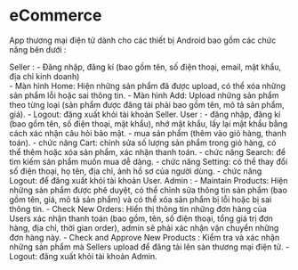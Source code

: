 # eCommerce
App thương mại điện tử dành cho các thiết bị Android bao gồm các chức năng bên dưới :

Seller : - Đăng nhập, đăng kí (bao gồm tên, số điện thoại, email, mật khẩu, địa chỉ kinh doanh)  
         - Màn hình Home: Hiện những sản phẩm đã được upload, có thể xóa những sản phẩm lỗi hoặc sai thông tin.
         - Màn hình Add: Upload những sản phẩm theo từng loại (sản phẩm được đăng tải phải bao gồm tên, mô tả sản phẩm, giá).
         - Logout: đăng xuất khỏi tài khoản Seller.
User   : - đăng nhập, đăng kí (bao gồm tên, số điện thoại, mật khẩu), nhớ mật khẩu, lấy lại mật khẩu bằng cách xác nhận câu hỏi bảo mật.
         - mua sản phẩm (thêm vào giỏ hàng, thanh toán).
         - chức năng Cart: chỉnh sửa số lượng sản phẩm trong giỏ hàng, có thể thêm hoặc xóa sản phẩm, xác nhận thanh toán.
         - chức năng Search: để tìm kiếm sản phẩm muốn mua dễ dàng.
         - chức năng Setting: có thể thay đổi số điện thoại, họ tên, địa chỉ, ảnh hồ sơ của người dùng.
         - chức năng Logout: để đăng xuất khỏi tài khoản User. 
Admin : - Maintain Products: Hiện những sản phẩm được phê duyệt, có thể chỉnh sửa thông tin sản phẩm (bao gồm tên, giá, mô tả sản phẩm) và có thể xóa sản             phẩm bị lỗi hoặc bị sai thông tin.
        - Check New Orders: Hiển thị thông tin những đơn hàng của Users xác nhận thanh toán (bao gồm, tên, số điện thoại, tổng giá trị đơn hàng, địa chỉ,             thời gian order), admin sẽ phải xác nhận vận chuyển những đơn hàng này.
        - Check and Approve New Products : Kiểm tra và xác nhận những sản phẩm mà Sellers upload để đăng tải lên sàn thương mại điện tử.
        - Logout: đăng xuất khỏi tài khoản Admin.
